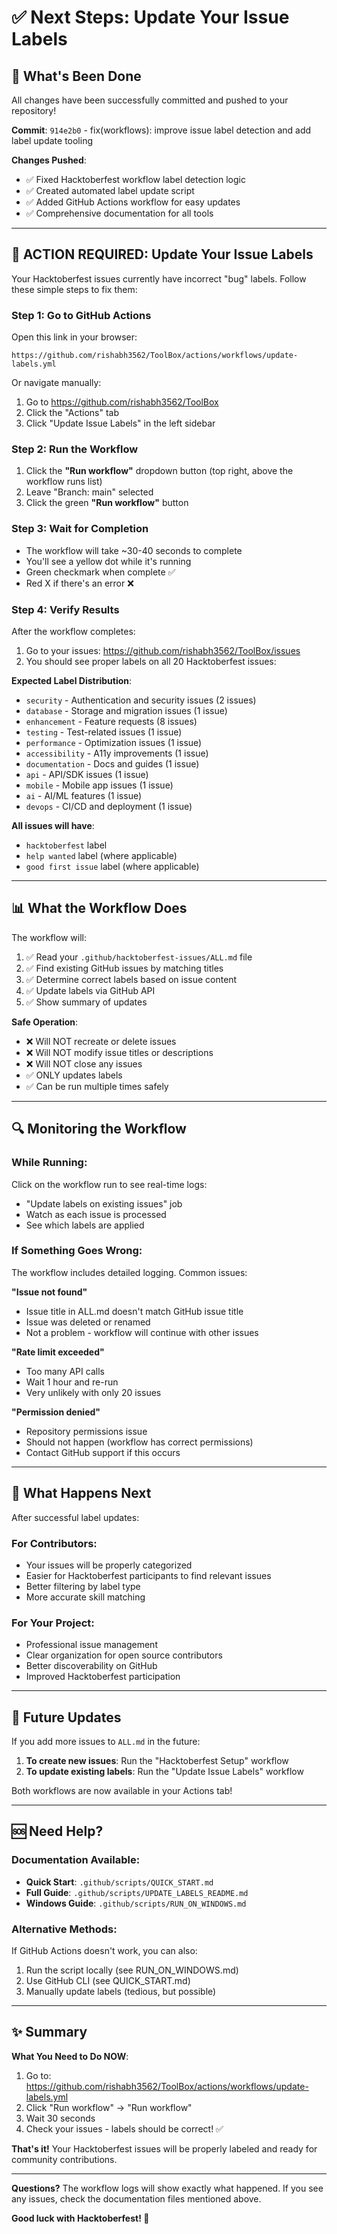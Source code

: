 # ✅ Next Steps: Update Your Issue Labels

## 🎉 What's Been Done

All changes have been successfully committed and pushed to your repository!

**Commit**: `914e2b0` - fix(workflows): improve issue label detection and add label update tooling

**Changes Pushed**:
- ✅ Fixed Hacktoberfest workflow label detection logic
- ✅ Created automated label update script
- ✅ Added GitHub Actions workflow for easy updates
- ✅ Comprehensive documentation for all tools

---

## 🚀 ACTION REQUIRED: Update Your Issue Labels

Your Hacktoberfest issues currently have incorrect "bug" labels. Follow these simple steps to fix them:

### Step 1: Go to GitHub Actions

Open this link in your browser:
```
https://github.com/rishabh3562/ToolBox/actions/workflows/update-labels.yml
```

Or navigate manually:
1. Go to https://github.com/rishabh3562/ToolBox
2. Click the "Actions" tab
3. Click "Update Issue Labels" in the left sidebar

### Step 2: Run the Workflow

1. Click the **"Run workflow"** dropdown button (top right, above the workflow runs list)
2. Leave "Branch: main" selected
3. Click the green **"Run workflow"** button

### Step 3: Wait for Completion

- The workflow will take ~30-40 seconds to complete
- You'll see a yellow dot while it's running
- Green checkmark when complete ✅
- Red X if there's an error ❌

### Step 4: Verify Results

After the workflow completes:

1. Go to your issues: https://github.com/rishabh3562/ToolBox/issues
2. You should see proper labels on all 20 Hacktoberfest issues:

**Expected Label Distribution**:
- `security` - Authentication and security issues (2 issues)
- `database` - Storage and migration issues (1 issue)
- `enhancement` - Feature requests (8 issues)
- `testing` - Test-related issues (1 issue)
- `performance` - Optimization issues (1 issue)
- `accessibility` - A11y improvements (1 issue)
- `documentation` - Docs and guides (1 issue)
- `api` - API/SDK issues (1 issue)
- `mobile` - Mobile app issues (1 issue)
- `ai` - AI/ML features (1 issue)
- `devops` - CI/CD and deployment (1 issue)

**All issues will have**:
- `hacktoberfest` label
- `help wanted` label (where applicable)
- `good first issue` label (where applicable)

---

## 📊 What the Workflow Does

The workflow will:
1. ✅ Read your `.github/hacktoberfest-issues/ALL.md` file
2. ✅ Find existing GitHub issues by matching titles
3. ✅ Determine correct labels based on issue content
4. ✅ Update labels via GitHub API
5. ✅ Show summary of updates

**Safe Operation**:
- ❌ Will NOT recreate or delete issues
- ❌ Will NOT modify issue titles or descriptions
- ❌ Will NOT close any issues
- ✅ ONLY updates labels
- ✅ Can be run multiple times safely

---

## 🔍 Monitoring the Workflow

### While Running:
Click on the workflow run to see real-time logs:
- "Update labels on existing issues" job
- Watch as each issue is processed
- See which labels are applied

### If Something Goes Wrong:
The workflow includes detailed logging. Common issues:

**"Issue not found"**
- Issue title in ALL.md doesn't match GitHub issue title
- Issue was deleted or renamed
- Not a problem - workflow will continue with other issues

**"Rate limit exceeded"**
- Too many API calls
- Wait 1 hour and re-run
- Very unlikely with only 20 issues

**"Permission denied"**
- Repository permissions issue
- Should not happen (workflow has correct permissions)
- Contact GitHub support if this occurs

---

## 🎯 What Happens Next

After successful label updates:

### For Contributors:
- Your issues will be properly categorized
- Easier for Hacktoberfest participants to find relevant issues
- Better filtering by label type
- More accurate skill matching

### For Your Project:
- Professional issue management
- Clear organization for open source contributors
- Better discoverability on GitHub
- Improved Hacktoberfest participation

---

## 📝 Future Updates

If you add more issues to `ALL.md` in the future:

1. **To create new issues**: Run the "Hacktoberfest Setup" workflow
2. **To update existing labels**: Run the "Update Issue Labels" workflow

Both workflows are now available in your Actions tab!

---

## 🆘 Need Help?

### Documentation Available:
- **Quick Start**: `.github/scripts/QUICK_START.md`
- **Full Guide**: `.github/scripts/UPDATE_LABELS_README.md`
- **Windows Guide**: `.github/scripts/RUN_ON_WINDOWS.md`

### Alternative Methods:
If GitHub Actions doesn't work, you can also:
1. Run the script locally (see RUN_ON_WINDOWS.md)
2. Use GitHub CLI (see QUICK_START.md)
3. Manually update labels (tedious, but possible)

---

## ✨ Summary

**What You Need to Do NOW**:
1. Go to: https://github.com/rishabh3562/ToolBox/actions/workflows/update-labels.yml
2. Click "Run workflow" → "Run workflow"
3. Wait 30 seconds
4. Check your issues - labels should be correct! ✅

**That's it!** Your Hacktoberfest issues will be properly labeled and ready for community contributions.

---

**Questions?** The workflow logs will show exactly what happened. If you see any issues, check the documentation files mentioned above.

**Good luck with Hacktoberfest! 🎃**
